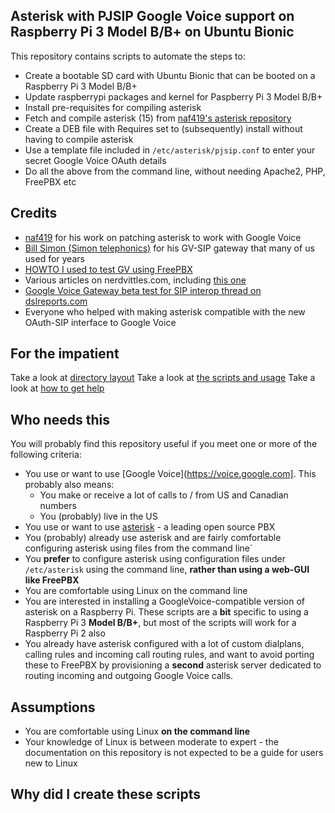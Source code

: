 ## Asterisk with PJSIP Google Voice support on Raspberry Pi 3 Model B/B+ on Ubuntu Bionic

This repository contains scripts to automate the steps to:
- Create a bootable SD card with Ubuntu Bionic that can be booted on a Raspberry Pi 3 Model B/B+
- Update raspberrypi packages and kernel for Paspberry Pi 3 Model B/B+
- Install pre-requisites for compiling asterisk
- Fetch and compile asterisk (15) from [naf419's asterisk repository](https://github.com/naf419/asterisk)
- Create a DEB file with Requires set to (subsequently) install without having to compile asterisk
- Use a template file included in ```/etc/asterisk/pjsip.conf``` to enter your secret Google Voice OAuth details
- Do all the above from the command line, without needing Apache2, PHP, FreePBX etc

## Credits
- [naf419](https://github.com/naf419) for his work on patching asterisk to work with Google Voice
- [Bill Simon (Simon telephonics)](https://simonics.com/) for his GV-SIP gateway that many of us used for years
- [HOWTO I used to test GV using FreePBX](https://community.freepbx.org/t/how-to-guide-for-google-voice-with-freepbx-14-asterisk-gvsip-ubuntu-18-04/50933/1)
- Various articles on nerdvittles.com, including [this one](http://nerdvittles.com/?p=26204)
- [Google Voice Gateway beta test for SIP interop thread on dslreports.com](https://www.dslreports.com/forum/r31966059-Google-Voice-Gateway-beta-test-for-SIP-interop~start=300)
- Everyone who helped with making asterisk compatible with the new OAuth-SIP interface to Google Voice

## For the impatient
Take a look at [directory layout](/directory_layout.md)
Take a look at [the scripts and usage](/usage.md)
Take a look at [how to get help](/getting_help.md)

## Who needs this
You will probably find this repository useful if you meet one or more of the following criteria:
- You use or want to use [Google Voice](https://voice.google.com]. This probably also means:
    - You make or receive a lot of calls to / from US and Canadian numbers
    - You (probably) live in the US
- You use or want to use [asterisk](https://asterisk.org) - a leading open source PBX
- You (probably) already use asterisk and are fairly comfortable configuring asterisk using files from the command line`
- You **prefer** to configure asterisk using configuration files under ```/etc/asterisk``` using the command line, **rather than using a web-GUI like FreePBX**
- You are comfortable using Linux on the command line
- You are interested in installing a GoogleVoice-compatible version of asterisk on a Raspberry Pi. These scripts are a **bit** specific to using a Raspberry Pi 3 **Model B/B+**, but most of the scripts will work for a Raspberry Pi 2 also
- You already have asterisk configured with a lot of custom dialplans, calling rules and incoming call routing rules, and want to avoid porting these to FreePBX by provisioning a **second** asterisk server dedicated to routing incoming and outgoing Google Voice calls.

## Assumptions
- You are comfortable using Linux **on the command line**
- Your knowledge of Linux is between moderate to expert - the documentation on this repository is not expected to be a guide for users new to Linux


## Why did I create these scripts




